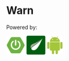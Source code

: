 # Warn

Powered by:

[![Spring](https://github.com/Krauzy/Warn/blob/main/gitres/spring.png)](https://spring.io/)
[![Thymeleaf](https://github.com/Krauzy/Warn/blob/main/gitres/thymeleaf.png)](https://www.thymeleaf.org/)
[![Android](https://github.com/Krauzy/Warn/blob/main/gitres/android.png)](https://developer.android.com/?hl=pt-br)
